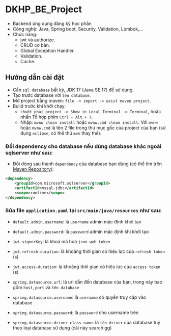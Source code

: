 # DKHP_BE_Project
- Backend ứng dụng đăng ký học phần
- Công nghệ: Java, Spring boot, Security, Validation, Lombok,...
- Chức năng:
    - jwt và authorize.
    - CRUD cơ bản.
    - Global Exception Handler.
    - Validation.
    - Cache.

## Hướng dẫn cài đặt

- Cần `sql database` bất kỳ, JDK 17 (Java SE 17) để sử dụng.
- Tạo trước database với `tên database`.
- Mở project bằng maven: `file -> import -> exist maven project`.
- Build trước khi khởi chạy:
    - `chuột phải project -> Show in Local Terminal -> Terminal`, hoặc nhấn Tổ hợp phím `Ctrl + Alt + T`.
    - Nhập: `mvnw clean install` hoặc `mvnw.cmd clean install`. Với `mvnw` hoặc `mvnw.cmd` là tên 2 file trong thư mục gốc của project của bạn (sử dụng `eclipse`, có thể thử `mvn` thay thế).

### Đổi dependency cho database nếu dùng database khác ngoài sqlserver như sau:
- Đổi dòng sau thành `dependency` của database bạn dùng (có thể tìm trên [Maven Repository](https://mvnrepository.com)):
```xml
<dependency>
	<groupId>com.microsoft.sqlserver</groupId>
	<artifactId>mssql-jdbc</artifactId>
	<scope>runtime</scope>
</dependency>
```

### Sửa file `application.yaml` tại `src/main/java/resources` như sau:
- `default.admin.username`: là `username` admin mặc định khởi tạo
- `default.admin.password`: là `password` admin mặc định khi khởi tạo

- `jwt.signerKey`: là khoá mã hoá `json web token`
- `jwt.refresh-duration`: là khoảng thời gian có hiệu lực của `refresh token` (s)
- `jwt.access-duration`: là khoảng thời gian có hiệu lực của `access token` (s)

- `spring.datasource.url`: là url dẫn đến database của bạn, trong này bao gồm `host`, `port` và `tên database`
- `spring.datasource.username`: là `username` có quyền truy cập vào database
- `spring.datasource.password`: là `password` cho username trên
- `spring.datasource.driver-class-name`: là `tên driver` của database tuỳ theo loại database sử dụng (cái này search gg)

